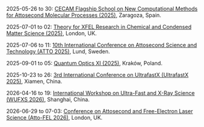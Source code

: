 2025-05-26 to 30: [CECAM Flagship School on New Computational Methods for Attosecond Molecular Processes (2025)](https://cecam.org/workshop-details/costzcam-school-on-new-computational-methods-for-attosecond-molecular-processes-1411 "This school explores computational methods for attosecond molecular processes, focusing on ultrafast electron dynamics and time-resolved spectroscopy. Topics include time-dependent quantum simulations, attosecond pulse interactions, and applications in photochemistry, emphasizing cutting-edge computational techniques."), Zaragoza, Spain.

2025-07-01 to 02: [Theory for XFEL Research in Chemical and Condensed Matter Science (2025)](https://indico.stfc.ac.uk/event/1538/ ""), London, UK.

2025-07-06 to 11: [10th International Conference on Attosecond Science and Technology (ATTO 2025)](http://attox.se "ATTO 2025 focuses on attosecond science, covering ultrafast laser pulses, electron dynamics, and time-resolved spectroscopy. Topics include attosecond pulse generation, quantum coherence, and applications in chemistry and materials, emphasizing experimental and theoretical advancements in ultrafast phenomena."), Lund, Sweden.

2025-09-01 to 05: [Quantum Optics XI (2025)](https://quantumoptics11.confer.uj.edu.pl "Quantum Optics XI focuses on quantum optics, covering photon entanglement, quantum coherence, and ultrafast spectroscopy. Topics include applications in quantum information, nonlinear optics, and photonics, emphasizing experimental and theoretical advancements in quantum optical phenomena and technologies."), Kraków, Poland.

2025-10-23 to 26: [3rd International Conference on UltrafastX (UltrafastX 2025)](https://ultrafastx.com "UltrafastX 2025 focuses on ultrafast science, covering femtosecond spectroscopy, attosecond physics, and laser-matter interactions. Topics include applications in materials science, chemistry, and quantum technologies, emphasizing experimental and computational methods for studying ultrafast dynamical processes."), Xiamen, China.

2026-04-16 to 19: [International Workshop on Ultra-Fast and X-Ray Science (WUFXS 2026)](http://lps.ecnu.edu.cn/wufxs2026/ "WUFXS 2026 explores ultrafast and X-ray science, covering attosecond pulses, X-ray spectroscopy, and laser-matter interactions. Topics include applications in materials science, chemical dynamics, and biophysics, emphasizing experimental and computational methods for ultrafast and X-ray studies."), Shanghai, China.

2026-06-29 to 07-03: [Conference on Attosecond and Free-Electron Laser Science (Atto-FEL 2026)](https://linkedin.com/posts/agapi-emmanouilidou-2702a06b_dear-all-the-atto-fel-2026-conference-on-activity-7298750876557443072-TpFc/ "Atto-FEL 2026 focuses on attosecond and free-electron laser science, covering ultrafast spectroscopy, electron dynamics, and laser technologies. Topics include applications in chemical physics, materials science, and biophysics, emphasizing experimental and computational methods for ultrafast phenomena."), London, UK.

